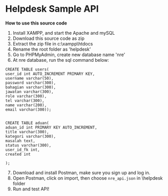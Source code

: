 # Helpdesk Sample API

**How to use this source code**

1. Install XAMPP, and start the Apache and mySQL 
2. Download this source code as zip
3. Extract the zip file in c:\xampp\htdocs
4. Rename the root folder as 'helpdesk'
5. Go to PHPMyAdmin, create new database name 'nre'
6. At nre database, run the sql command below: 

```
CREATE TABLE users(
user_id int AUTO_INCREMENT PRIMARY KEY,
username varchar(50),
password varchar(300), 
bahagian varchar(300), 
jawatan varchar(300), 
role varchar(300), 
tel varchar(300), 
name varchar(200), 
email varchar(300)); 


CREATE TABLE aduan(
aduan_id int PRIMARY KEY AUTO_INCREMENT, 
title varchar(300),
kategori varchar(300),
masalah text,
status varchar(300),
user_id_fk int,
created int

); 
```
7. Download and install Postman, make sure you sign up and log in.
8. Open Postman, click on import, then choose ```nre_api.json``` in \helpdesk folder
9. Run and test API!